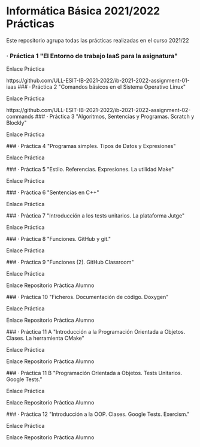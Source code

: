 # Informática Básica 2021/2022 Prácticas
<p> Este repositorio agrupa todas las prácticas realizadas en el curso 2021/22 </p>

  ### · Práctica 1 "El Entorno de trabajo IaaS para la asignatura"
  <p> Enlace Práctica </p>
    https://github.com/ULL-ESIT-IB-2021-2022/ib-2021-2022-assignment-01-iaas
  ### · Práctica 2 "Comandos básicos en el Sistema Operativo Linux"
  <p> Enlace Práctica </p>
     https://github.com/ULL-ESIT-IB-2021-2022/ib-2021-2022-assignment-02-commands
  ### · Práctica 3 "Algoritmos, Sentencias y Programas. Scratch y Blockly"
    <p> Enlace Práctica </p>
    <https://github.com/ULL-ESIT-IB-2021-2022/ib-2021-2022-assignment-03-scratch-and-blockly>
  ### · Práctica 4 "Programas simples. Tipos de Datos y Expresiones"
    <p> Enlace Práctica </p>
    <https://github.com/ULL-ESIT-IB-2021-2022/ib-2021-2022-assignment-04-basic-programs>
  ### · Práctica 5 "Estilo. Referencias. Expresiones. La utilidad Make"
    <p> Enlace Práctica </p>
    <https://github.com/ULL-ESIT-IB-2021-2022/ib-2021-2022-P05-DataTypes>
  ### · Práctica 6 "Sentencias en C++"
    <p> Enlace Práctica </p>
    <https://github.com/ULL-ESIT-IB-2021-2022/ib-2021-2022-P06-Statements>
  ### · Práctica 7 "Introducción a los tests unitarios. La plataforma Jutge"
    <p> Enlace Práctica </p>
    <https://github.com/ULL-ESIT-IB-2021-2022/ib-2021-2022-P07-UnitT-Jutge>
  ### · Práctica 8 "Funciones. GitHub y git."
    <p> Enlace Práctica </p>
    <https://github.com/ULL-ESIT-IB-2021-2022/ib-2021-2022-P08-GitHub-Functions/blob/main/Functions-GitHub.md>
  ### · Práctica 9 "Funciones (2). GitHub Classroom"
    <p> Enlace Práctica </p>
    <https://github.com/ULL-ESIT-IB-2021-2022/P09-GHClassroom-Functions2/blob/main/Functions2-GHClassroom.md>
    <p> Enlace Repositorio Práctica Alumno </p>
    <https://github.com/ULL-ESIT-IB-2021-2022/ib-2021-2022-p09_funciones2-Javieralmenara01>
  ### · Práctica 10 "Ficheros. Documentación de código. Doxygen"
    <p> Enlace Práctica </p>
    <https://github.com/ULL-ESIT-IB-2021-2022/P10-Files-Doxygen/blob/main/Files-Doxygen.md>
    <p> Enlace Repositorio Práctica Alumno </p>
    <https://github.com/ULL-ESIT-IB-2021-2022/ib-2021-2022-p10_files-Javieralmenara01>
  ### · Práctica 11 A "Introducción a la Programación Orientada a Objetos. Clases. La herramienta CMake"
    <p> Enlace Práctica </p>
    <https://github.com/ULL-ESIT-IB-2021-2022/P11-Classes-CMake/blob/main/Classes-CMake.md>
    <p> Enlace Repositorio Práctica Alumno </p>
    <https://github.com/ULL-ESIT-IB-2021-2022/ib-2021-2022-p11_classes-Javieralmenara01>
  ### · Práctica 11 B "Programación Orientada a Objetos. Tests Unitarios. Google Tests."
    <p> Enlace Práctica </p>
    <https://github.com/ULL-ESIT-IB-2021-2022/P11-OOP-GoogleTests/blob/main/OOP-GoogleTests.md>
    <p> Enlace Repositorio Práctica Alumno </p>
    <https://github.com/ULL-ESIT-IB-2021-2022/ib-2021-2022-p11_oop-gtests-Javieralmenara01>
  ### · Práctica 12 "Introducción a la OOP. Clases. Google Tests. Exercism."
    <p> Enlace Práctica </p>
    <https://github.com/ULL-ESIT-IB-2021-2022/P12-OOP-Exercism/blob/main/OOP-Exercism.md>
    <p> Enlace Repositorio Práctica Alumno </p>
    <https://github.com/ULL-ESIT-IB-2021-2022/ib-2021-2022-p12_oop-exercism-Javieralmenara01>
